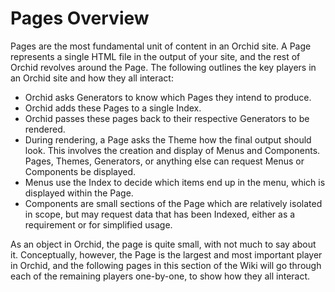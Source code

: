 ---
---

# Pages Overview

Pages are the most fundamental unit of content in an Orchid site. A Page represents a single HTML file in the output of 
your site, and the rest of Orchid revolves around the Page. The following outlines the key players in an Orchid site
and how they all interact:

- Orchid asks Generators to know which Pages they intend to produce.
- Orchid adds these Pages to a single Index.
- Orchid passes these pages back to their respective Generators to be rendered.
- During rendering, a Page asks the Theme how the final output should look. This involves the creation and display of 
Menus and Components. Pages, Themes, Generators, or anything else can request Menus or Components be displayed.
- Menus use the Index to decide which items end up in the menu, which is displayed within the Page.
- Components are small sections of the Page which are relatively isolated in scope, but may request data that has been 
Indexed, either as a requirement or for simplified usage. 

As an object in Orchid, the page is quite small, with not much to say about it. Conceptually, however, the Page is the 
largest and most important player in Orchid, and the following pages in this section of the Wiki will go through each of
the remaining players one-by-one, to show how they all interact. 